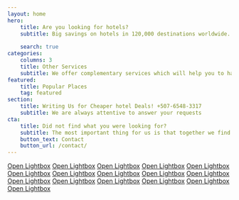 ```yaml
---
layout: home
hero:
    title: Are you looking for hotels?  
    subtitle: Big savings on hotels in 120,000 destinations worldwide. Browse hotel reviews and find the guaranteed best price on hotels for all budgets. 
  
    search: true
categories:
    columns: 3
    title: Other Services 
    subtitle: We offer complementary services which will help you to have a more pleasant, calm and safe trip.
featured:
    title: Popular Places
    tag: featured
section:
    title: Writing Us for Cheaper hotel Deals! +507-6548-3317
    subtitle: We are always attentive to answer your requests
cta:
    title: Did not find what you were looking for?
    subtitle: The most important thing for us is that together we find a solution, give us more information than you are looking for.
    button_text: Contact  
    button_url: /contact/  
---
```

<div uk-lightbox>
<a class="uk-button uk-button-default" href="images/photo.jpg">Open Lightbox</a>
<a class="uk-button uk-button-default" href="images/photo.jpg">Open Lightbox</a>
<a class="uk-button uk-button-default" href="images/photo.jpg">Open Lightbox</a>
<a class="uk-button uk-button-default" href="images/photo.jpg">Open Lightbox</a>
<a class="uk-button uk-button-default" href="images/photo.jpg">Open Lightbox</a>
<a class="uk-button uk-button-default" href="images/photo.jpg">Open Lightbox</a>
<a class="uk-button uk-button-default" href="images/photo.jpg">Open Lightbox</a>
<a class="uk-button uk-button-default" href="images/photo.jpg">Open Lightbox</a>
<a class="uk-button uk-button-default" href="images/photo.jpg">Open Lightbox</a>
<a class="uk-button uk-button-default" href="images/photo.jpg">Open Lightbox</a>
<a class="uk-button uk-button-default" href="images/photo.jpg">Open Lightbox</a>
<a class="uk-button uk-button-default" href="images/photo.jpg">Open Lightbox</a>
<a class="uk-button uk-button-default" href="images/photo.jpg">Open Lightbox</a>
<a class="uk-button uk-button-default" href="images/photo.jpg">Open Lightbox</a>
<a class="uk-button uk-button-default" href="images/photo.jpg">Open Lightbox</a>
<a class="uk-button uk-button-default" href="images/photo.jpg">Open Lightbox</a>    
</div>
